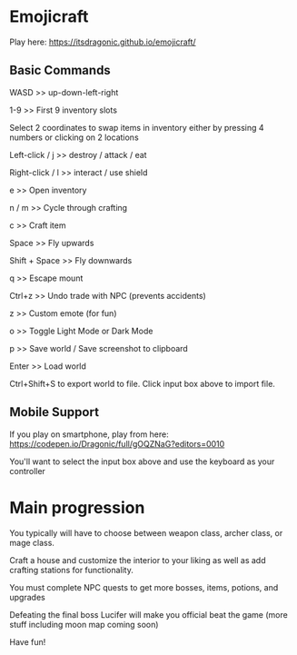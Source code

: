 # Emojicraft

Play here: https://itsdragonic.github.io/emojicraft/

## Basic Commands

WASD >> up-down-left-right

1-9 >> First 9 inventory slots 

Select 2 coordinates to swap items in inventory either by pressing 4 numbers or clicking on 2 locations

Left-click / j >> destroy / attack / eat

Right-click / l >> interact / use shield

e >> Open inventory

n / m >> Cycle through crafting

c >> Craft item

Space >> Fly upwards

Shift + Space >> Fly downwards

q >> Escape mount

Ctrl+z >> Undo trade with NPC (prevents accidents)

z >> Custom emote (for fun)

o >> Toggle Light Mode or Dark Mode

p >> Save world / Save screenshot to clipboard

Enter >> Load world

Ctrl+Shift+S to export world to file. Click input box above to import file.

## Mobile Support

If you play on smartphone, play from here:
https://codepen.io/Dragonic/full/gOQZNaG?editors=0010

You'll want to select the input box above and use the keyboard as your controller

# Main progression

You typically will have to choose between weapon class, archer class, or mage class.

Craft a house and customize the interior to your liking as well as add crafting stations for functionality.

You must complete NPC quests to get more bosses, items, potions, and upgrades

Defeating the final boss Lucifer will make you official beat the game (more stuff including moon map coming soon)

Have fun!
